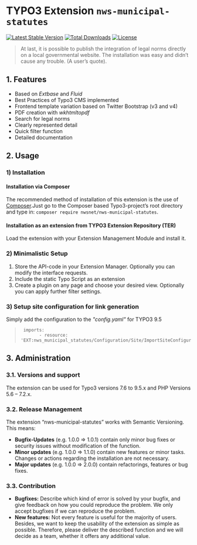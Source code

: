 # TYPO3 Extension ``nws-municipal-statutes``

[![Latest Stable Version](https://poser.pugx.org/nwsnet/nws-municipal-statutes/v/stable)](https://packagist.org/packages/nwsnet/nws-municipal-statutes)
[![Total Downloads](https://poser.pugx.org/nwsnet/nws-municipal-statutes/downloads)](https://packagist.org/packages/nwsnet/nws-municipal-statutes)
[![License](https://poser.pugx.org/nwsnet/nws-municipal-statutes/license)](https://packagist.org/packages/nwsnet/nws-municipal-statutes)

> At last, it is possible to publish the integration of legal norms directly on a local governmental website. The installation was easy and didn’t cause any trouble. (A user’s quote).

## 1. Features

-	Based on _Extbase_ and _Fluid_
-	Best Practices of Typo3 CMS implemented
-	Frontend template variation based on Twitter Bootstrap (v3 and v4)
-	PDF creation with _wkhtmltopdf_
-	Search for legal norms
-	Clearly represented detail 
-	Quick filter function
-	Detailed documentation

## 2. Usage

### 1) Installation

#### Installation via Composer

The recommended method of installation of this extension is the use of  [Composer][1].Just go to the Composer based Typo3-project’s root directory and type in: `composer require nwsnet/nws-municipal-statutes`. 

#### Installation as an extension from TYPO3 Extension Repository (TER)

Load the extension with your Extension Management Module and install it.

### 2) Minimalistic Setup

1) Store the API-code in your Extension Manager. Optionally you can modify the interface requests.
2) Include the static Typo Script as an extension
3) Create a plugin on any page and choose your desired view. Optionally you can apply further filter settings.

### 3) Setup site configuration for link generation
Simply add the configuration to the _"config.yaml"_ for TYPO3 9.5
>      imports:
>            - resource: 'EXT:nws_municipal_statutes/Configuration/Site/ImportSiteConfiguration.yaml'


## 3. Administration

### 3.1. Versions and support

The extension can be used for Typo3 versions 7.6 to 9.5.x and PHP Versions 5.6 – 7.2.x.

### 3.2. Release Management

The extension “nws-municipal-statutes” works with Semantic Versioning. This means:
- **Bugfix-Updates** (e.g. 1.0.0 => 1.0.1) contain only minor bug fixes or security issues without modification of the function.
- **Minor updates** (e.g. 1.0.0 => 1.1.0) contain new features or minor tasks. Changes or actions regarding the installation are not necessary.
- **Major updates** (e.g. 1.0.0 => 2.0.0) contain refactorings, features or bug fixes.

### 3.3. Contribution

- **Bugfixes:** Describe which kind of error is solved by your bugfix, and give feedback on how you could reproduce the problem. We only accept bugfixes if we can reproduce the problem.
- **New features:** Not every feature is useful for the majority of users. Besides, we want to keep the usability of the extension as simple as possible. Therefore, please deliver the described function and we will decide as a team, whether it offers any additional value.


[1]: https://getcomposer.org/